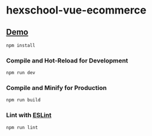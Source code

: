 # hexschool-vue-ecommerce
## [Demo](https://kenlee100.github.io/hexschool-vue-ecommerce)

```sh
npm install
```

### Compile and Hot-Reload for Development

```sh
npm run dev
```

### Compile and Minify for Production

```sh
npm run build
```

### Lint with [ESLint](https://eslint.org/)

```sh
npm run lint
```


